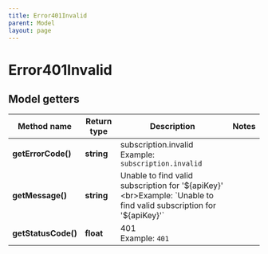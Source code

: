```yaml
---
title: Error401Invalid
parent: Model
layout: page
---
```


# Error401Invalid

## Model getters

Method name | Return type | Description | Notes
------------ | ------------- | ------------- | -------------
**getErrorCode()** | **string** | subscription.invalid <br>Example: `subscription.invalid` |
**getMessage()** | **string** | Unable to find valid subscription for '${apiKey}' <br>Example: `Unable to find valid subscription for '${apiKey}'` |
**getStatusCode()** | **float** | 401 <br>Example: `401` |

